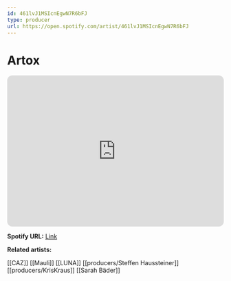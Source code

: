 ```yaml
---
id: 461lvJ1MSIcnEgwN7R6bFJ
type: producer
url: https://open.spotify.com/artist/461lvJ1MSIcnEgwN7R6bFJ
---
```

# Artox

<iframe style="border-radius:12px" src="https://open.spotify.com/embed/artist/461lvJ1MSIcnEgwN7R6bFJ" width="100%" height="352" frameBorder="0" allowfullscreen="" allow="autoplay; clipboard-write; encrypted-media; fullscreen; picture-in-picture" loading="lazy"></iframe>

**Spotify URL:** [Link](https://open.spotify.com/artist/461lvJ1MSIcnEgwN7R6bFJ)

**Related artists:**

[[CAZ]]
[[Mauli]]
[[LUNA]]
[[producers/Steffen Haussteiner]]
[[producers/KrisKraus]]
[[Sarah Bäder]]
